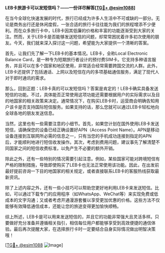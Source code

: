 **LEB卡旅游卡可以发短信吗？——一份详尽解答[[TG💪+ @esim1088](https://t.me/s/esim1088)]**

在当今全球化快速发展的时代，旅行已经成为许多人生活中不可或缺的一部分。无论是商务出行还是休闲度假，一张合适的旅行卡往往能为我们的旅程增添不少便利。而在众多旅行卡中，LEB卡因其低廉的价格和丰富的功能逐渐受到大家的关注。然而，关于LEB卡是否能够发送短信的问题，却常常困扰着许多初次使用的朋友。今天，我们就来深入探讨这一问题，希望能为大家提供一个清晰的答案。

首先，让我们先了解一下LEB卡的基本情况。LEB卡，全称Local Electronic Balance Card，是一种专为短期旅行者设计的预付费SIM卡。它支持多种语言服务，并且可以在多个国家和地区使用，非常适合经常需要跨国交流的人群。此外，LEB卡还提供了包括通话、上网以及短信在内的多项基础通信服务，满足了现代人对于即时通讯的需求。

那么，回到正题：LEB卡真的可以发短信吗？答案是肯定的！LEB卡确实具备发送短信的功能。不过，具体能否正常使用这项功能还需要根据用户的实际需求以及目的地国家的相关政策来决定。通常情况下，在购买LEB卡时，运营商会明确告知用户该卡是否支持国际短信服务。如果支持的话，那么您就可以通过LEB卡轻松地向全球各地的朋友发送信息。

当然，这里也有一些需要注意的小细节。首先，如果您计划在国外使用LEB卡发送短信，请确保您的设备已经正确设置好APN（Access Point Name）。APN是移动设备连接到互联网所必需的信息之一，只有当您的手机成功连接到指定的APN后，才能顺利地进行短信收发操作。其次，考虑到费用问题，建议事先了解清楚不同国家之间的短信收费标准，以免产生不必要的额外开销。

除此之外，还有一些特别的情况需要引起注意。例如，某些国家可能对跨境短信有严格的限制措施，导致即使购买了LEB卡也无法正常使用该功能。因此，在出发前最好提前咨询一下目的地国家的相关规定，或者直接联系LEB卡的客服热线获取最新资讯。

除了上述内容之外，还有一些小技巧可以帮助您更好地利用LEB卡来发送短信。比如，可以通过下载专门的应用程序（如WhatsApp、WeChat等）来实现免费或低成本的文字沟通；又或者考虑开通漫游套餐以享受更加优惠的价格。这些方法不仅能够有效降低通信成本，还能让您的旅途变得更加愉快顺畅。

综上所述，LEB卡是可以用来发送短信的，并且它的功能非常强大且灵活多样。只要做好充分准备并遵循相关指引，相信每位用户都能够享受到高效便捷的通信体验。最后再次提醒大家，在选择旅行卡时一定要结合自身实际情况做出明智决策哦！

[[TG💪+ @esim1088](https://t.me/s/esim1088) ![Image](https://i.postimg.cc/4NQfJmqS/Snipaste-2025-05-13-00-14-12.png)]